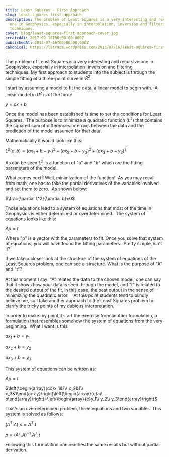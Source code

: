 ```yaml
---
title: Least Squares - First Approach
slug: least-squares-first-approach
description: The problem of Least Squares is a very interesting and recursive
  one in Geophysics, especially in interpolation, inversion and filtering
  techniques.
cover: blog/least-squares-first-approach-cover.jpg
createdAt: 2017-09-18T00:00:00.000Z
publishedAt: 2013-07-16T00:00:00.000Z
canonical: https://latraza.wordpress.com/2013/07/16/least-squares-first-approach/
---
```

The problem of Least Squares is a very interesting and recursive one in Geophysics, especially in interpolation, inversion and filtering techniques. My first approach to students into the subject is through the simple fitting of a three-point curve in $R^2$.

I start by assuming a model to fit the data, a linear model to begin with.  A linear model in $R^2$ is of the form:

$y=ax+b$

Once the model has been established is time to set the conditions for Least Squares.  The purpose is to minimize a quadratic function ($L^2$) that contains the squared sum of differences or errors between the data and the prediction of the model assumed for that data.

Mathematically it would look like this:

$L^2(a,b)=(ax_1+b-y_1)^2+(ax_2+b-y_2)^2+(ax_3+b-y_3)^2$

As can be seen $L^2$ is a function of "a" and "b" which are the fitting parameters of the model.

What comes next? Well, minimization of the function!  As you may recall from math, one has to take the partial derivatives of the variables involved and set them to zero.  As shown below:

$\frac{\partial L^2}{\partial b}=0$

Those equations lead to a system of equations that most of the time in Geophysics is either determined or overdetermined.  The system of equations looks like this:

$Ap=t$

Where "p" is a vector with the parameters to fit. Once you solve that system of equations, you will have found the fitting parameters.  Pretty simple, isn't it?.

If we take a closer look at the structure of the system of equations of the Least Squares problem, one can see a structure. What is the purpose of "A" and "t"?

At this moment I say: "A" relates the data to the chosen model, one can say that it shows how your data is seen through the model, and "t" is related to the desired output of the fit, in this case, the best output in the sense of minimizing the quadratic error.    At this point students tend to blindly believe me, so I take another approach to the Least Squares problem to clarify the tricky points of my dubious interpretation.

In order to make my point, I start the exercise from another formulation, a formulation that resembles somehow the system of equations from the very beginning.  What I want is this:

$ax_1+b=y_1$

$ax_2+b=y_2$

$ax_3+b=y_3$

This system of equations can be written as:

$Ap=t$

$\left(\begin{array}{cc}x_1&1\\ x_2&1\\ x_3&1\end{array}\right)\left(\begin{array}{c}a\\ b\end{array}\right)=\left(\begin{array}{c}y_1\\ y_2\\ y_3\end{array}\right)$

That's an overdetermined problem, three equations and two variables. This system is solved as follows:

$(A^T.A).p=A^T.t$

$p= (A^T.A)^{-1}.A^T.t$

Following this formulation one reaches the same results but without partial derivation.
